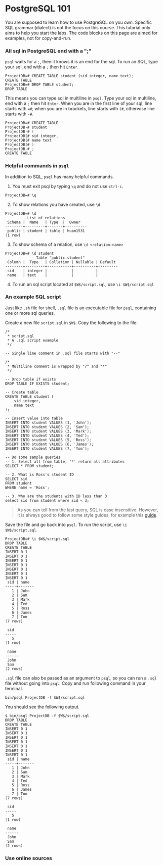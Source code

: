 # PostgreSQL 101

You are supposed to learn how to use PostgreSQL on you own. Specific SQL grammar (dialect) is not the focus on this course. This tutorial only aims to help you start the labs. The code blocks on this page are aimed for examples, not for copy-and-run. 

### All sql in PostgreSQL end with a ";"
`psql` waits for a `;`, then it knows it is an end for the sql. To run an SQL, type your sql, end with a `;` then hit `Enter`.

```
ProjectDB=# CREATE TABLE student (sid integer, name text);
CREATE TABLE
ProjectDB=# DROP TABLE student;
DROP TABLE
```

This means you can type sql in multiline in `psql`. Type your sql in multiline, end with a `;` then hit `Enter`. When you are in the first line of your sql, line starts with `=#`; when you are in brackets, line starts with `(#`, otherwise line starts with `-#`.

```
ProjectDB=# CREATE TABLE
ProjectDB-# student
ProjectDB-# (
ProjectDB(# sid integer,
ProjectDB(# name text
ProjectDB(# )
ProjectDB-# ;
CREATE TABLE
```

### Helpful commands in `psql`

In addition to SQL, `psql` has many helpful commands.

1. You must exit psql by typing `\q` and do not use `ctrl-c`.
```
ProjectDB=# \q
```

2. To show relations you have created, use `\d`
```
ProjectDB=# \d
          List of relations
 Schema |  Name   | Type  |  Owner
--------+---------+-------+----------
 public | student | table | huan1531
(1 row)
```

3. To show schema of a relation, use `\d <relation-name>`
```
ProjectDB=# \d student
              Table "public.student"
 Column |  Type   | Collation | Nullable | Default
--------+---------+-----------+----------+---------
 sid    | integer |           |          |
 name   | text    |           |          |
```

4. To run an sql script located at `$W$/script.sql`, use `\i $W$/script.sql`

### An example SQL script

Just like `.sh` file for shell, `.sql` file is an executable file for `psql`, containing one or more sql queries. 

Create a new file `script.sql` in `$W$`. Copy the following to the file. 

```
/*
 * script.sql
 * A .sql script example
 */

-- Single line comment in .sql file starts with "--"

/*
 * Multiline comment is wrapped by "/" and "*"
 */

-- Drop table if exists
DROP TABLE IF EXISTS student;

-- Create table
CREATE TABLE student (
    sid integer,
    name text
);

-- Insert value into table
INSERT INTO student VALUES (1, 'John');
INSERT INTO student VALUES (2, 'Sam');
INSERT INTO student VALUES (3, 'Mark');
INSERT INTO student VALUES (4, 'Ted');
INSERT INTO student VALUES (5, 'Ross');
INSERT INTO student VALUES (6, 'James');
INSERT INTO student VALUES (7, 'Tom');

-- Do some sample queries
-- 1. Select all from table, '*' return all attributes
SELECT * FROM student;

-- 2. What is Ross's student ID
SELECT sid
FROM student
WHERE name = 'Ross';

-- 3. Who are the students with ID less than 3
select sid from student where sid < 3;
```

> As you can tell from the last query, SQL is case insensitive. However, it is always good to follow some style guides, for example this [guide](https://www.sqlstyle.guide/).

Save the file and go back into `psql`. To run the script, use `\i $W$/script.sql`.
```
ProjectDB=# \i $W$/script.sql
DROP TABLE
CREATE TABLE
INSERT 0 1
INSERT 0 1
INSERT 0 1
INSERT 0 1
INSERT 0 1
INSERT 0 1
INSERT 0 1
 sid | name
-----+-------
   1 | John
   2 | Sam
   3 | Mark
   4 | Ted
   5 | Ross
   6 | James
   7 | Tom
(7 rows)

 sid
-----
   5
(1 row)

 name
------
 John
 Sam
(2 rows)
```

`.sql` file can also be passed as an argument to `psql`, so you can run a `.sql` file without going into `psql`. Copy and run following command in your terminal. 

<pre><code>bin/psql ProjectDB -f $W$/script.sql</code></pre>

You should see the following output. 

```
$ bin/psql ProjectDB -f $W$/script.sql
DROP TABLE
CREATE TABLE
INSERT 0 1
INSERT 0 1
INSERT 0 1
INSERT 0 1
INSERT 0 1
INSERT 0 1
INSERT 0 1
 sid | name
-----+-------
   1 | John
   2 | Sam
   3 | Mark
   4 | Ted
   5 | Ross
   6 | James
   7 | Tom
(7 rows)

 sid
-----
   5
(1 row)

 name
------
 John
 Sam
(2 rows)
```

### Use online sources